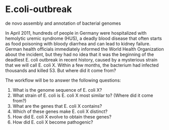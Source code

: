# E.coli-outbreak
de novo assembly and annotation of bacterial genomes

In April 2011, hundreds of people in Germany were hospitalized with hemolytic uremic syndrome (HUS), a deadly blood disease that often starts as food poisoning with bloody diarrhea and can lead to kidney failure. German health officials immediately informed the World Health Organization about the incident, but they had no idea that it was the beginning of the deadliest E. coli outbreak in recent history, caused by a mysterious strain that we will call E. coli X. Within a few months, the bacterium had infected thousands and killed 53. But where did it come from?

The workflow will be to answer the following questions:
1) What is the genome sequence of E. coli X?
2) What strain of E. coli is E. coli X most similar to? (Where did it come from?)
3) What are the genes that E. coli X contains?
4) Which of these genes make E. coli X distinct?
5) How did E. coli X evolve to obtain these genes?
6) How did E. coli X become pathogenic?
